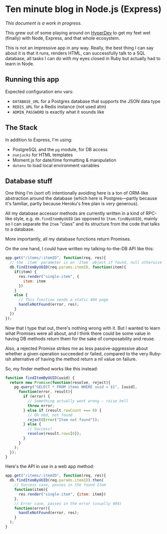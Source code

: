 # Ten minute blog in Node.js (Express)

_This document is a work in progress._

This grew out of some playing around on [HyperDev](https://hyperdev.com) to get my feet wet (finally) with Node, Express, and that whole ecosystem.

This is not an impressive app in any way. Really, the best thing I can say about it is that it runs, renders HTML, can successfully talk to a SQL database, all tasks I can do with my eyes closed in Ruby but actually had to learn in Node.

## Running this app

Expected configuration env vars:

* `DATABASE_URL` for a Postgres database that supports the JSON data type
* `REDIS_URL` for a Redis instance (not used atm)
* `ADMIN_PASSWORD` is exactly what it sounds like

## The Stack

In addition to Express, I'm using:
* PostgreSQL and the `pg` module, for DB access
* `nunjucks` for HTML templates
* Moment.js for date/time formatting & manipulation
* `dotenv` to load local environment variables

## Database stuff

One thing I'm (sort of) intentionally avoiding here is a ton of ORM-like abstraction around the database (which here is Postgres—partly because it's familiar, partly because Heroku's free plan is very generous).

All my database accessor methods are currently written in a kind of RPC-like style, e.g. `db.findItemByUUID` (as opposed to `Item.findByUUID`), mainly so I can separate the `Item` "class" and its structure from the code that talks to a database.

More importantly, all my database functions return Promises.

On the one hand, I could have written my talking-to-the-DB API like this:

```javascript
app.get("/items/:itemID", function(req, res){  
  // the `item` parameter is an `Item` object if found, null otherwise
  db.findItemByUUID(req.params.itemID, function(item){
    if(item) {
      res.render("single-item", {
        item: item
      })
    }
    else {
      // This function sends a static 404 page
      handleNotFound(error, res);
    }
  })
});
```

Now that I type that out, there's nothing wrong with it. But I wanted to learn what Promises were all about, and I think there could be some value in having DB methods return them for the sake of composability and reuse.

Also, a rejected Promise strikes me as less passive-aggressive about whether a given operation succeeded or failed, compared to the very Ruby-ish alternative of having the method return a nil value on failure.

So, my finder method works like this instead:

```javascript
function findItemByUUID(uuid) {
  return new Promise(function(resolve, reject){
    pg.query("SELECT * FROM items WHERE uuid = $1", [uuid],
      function(error, result){
        if (error) {
          // Something actually went wrong — raise hell
          throw error;
        } else if (result.rowCount === 0) {
          // Oh nbd, not found
          reject(Error("Item not found"));
        } else {
          // Success!
          resolve(result.rows[0]);
        }
      }
    );
  });
}
```

Here's the API in use in a web app method:

```javascript
app.get("/items/:itemID", function(req, res){  
  db.findItemByUUID(req.params.itemID).then(
    // Success case, passes in the found Item
    function(item){
      res.render("single-item", {item: item})
    },
    // Error case, passes in the error (usually 404)
    function(error){
      handleNotFound(error, res);
    }
  );
}
```
